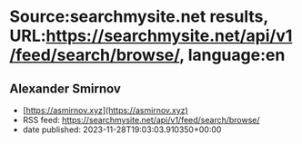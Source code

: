 # Source:searchmysite.net results, URL:https://searchmysite.net/api/v1/feed/search/browse/, language:en

## Alexander Smirnov
 - [https://asmirnov.xyz](https://asmirnov.xyz)
 - RSS feed: https://searchmysite.net/api/v1/feed/search/browse/
 - date published: 2023-11-28T19:03:03.910350+00:00



